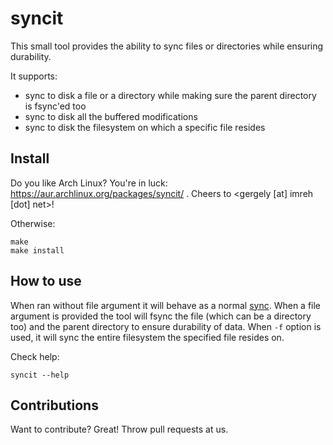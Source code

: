 # syncit

This small tool provides the ability to sync files or directories while ensuring durability.

It supports:

* sync to disk a file or a directory while making sure the parent directory is fsync'ed too
* sync to disk all the buffered modifications
* sync to disk the filesystem on which a specific file resides

## Install

Do you like Arch Linux? You're in luck: https://aur.archlinux.org/packages/syncit/ . Cheers to <gergely [at] imreh [dot] net>!

Otherwise:

```
make
make install
```

## How to use

When ran without file argument it will behave as a normal [sync](https://linux.die.net/man/8/sync).
When a file argument is provided the tool will fsync the file (which can be a directory too) and the parent directory to ensure durability of data.
When `-f` option is used, it will sync the entire filesystem the specified file resides on.

Check help:

```
syncit --help
```

## Contributions
Want to contribute? Great! Throw pull requests at us.
